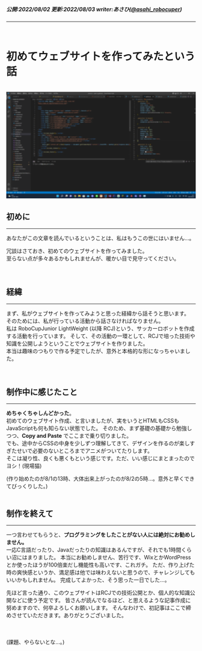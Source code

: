##### 公開:2022/08/02 更新:2022/08/03 writer:あさひ([@asahi_robocuper](https://twitter.com/asahi_robocuper))
---
<br>

# 初めてウェブサイトを作ってみたという話

<br>
<img src="title.png" class="postpic"> 
<br>

## 初めに
---
あなたがこの文章を読んでいるということは、私はもうこの世にはいません…。  
  
冗談はさておき、初めてのウェブサイトを作ってみました。  
至らない点が多々あるかもしれませんが、暖かい目で見守ってください。  
<br>
<br>

## 経緯
---
まず、私がウェブサイトを作ってみようと思った経緯から話そうと思います。<br>
そのためには、私が行っている活動から話さなければなりません。<br>
私は RoboCupJunior LightWeight (以降 RCJ)という、サッカーロボットを作成する活動を行っています。
そして、その活動の一環として、RCJで培った技術や知識を公開しようということでウェブサイトを作りました。<br>
本当は趣味のつもりで作る予定でしたが、意外と本格的な形になっちゃいました。  
<br>
<br>

## 制作中に感じたこと
---
**めちゃくちゃしんどかった**。  
初めてのウェブサイト作成、と言いましたが、実をいうとHTMLもCSSもJavaScriptも何も知らない状態でした。
そのため、まず基礎の基礎から勉強しつつ、**Copy and Paste** でここまで乗り切りました。<br>
でも、途中からCSSの中身を少しずつ理解してきて、デザインを作るのが楽しすぎたせいで必要のないところまでアニメがついてたりします。<br>
そこは凝り性、良くも悪くもという感じです。ただ、いい感じにまとまったのでヨシ！(現場猫)  <br>
  
(作り始めたのが8/1の13時、大体出来上がったのが8/2の5時…。意外と早くできてびっくりした。)
<br>
<br>

## 制作を終えて
---
一つ言わせてもらうと、**プログラミングをしたことがない人には絶対にお勧めしません。**  
一応C言語だったり、Javaだったりの知識はあるんですが、それでも1時間くらい沼にはまりました。
本当にお勧めしません、苦行です、WixとかWordPressとか使ったほうが100倍楽だし機能性も高いです、これガチ。
ただ、作り上げた時の爽快感というか、満足感は他では味わえないと思うので、チャレンジしてもいいかもしれません。
完成してよかった、そう思った一日でした…。<br>

先ほど言った通り、このウェブサイトはRCJでの技術公開とか、個人的な知識公開などに使う予定です。
皆さんが読んでなるほど、と思えるような記事作成に努めますので、何卒よろしくお願いします。
そんなわけで、初記事はここで締めさせていただきます。ありがとうございました。<br>
<br>
<br>
<br>
(課題、やらないとな…。)